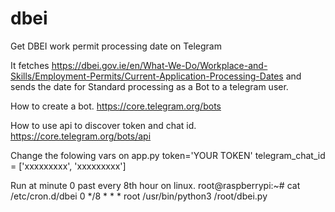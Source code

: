 # dbei
Get DBEI work permit processing date on Telegram

It fetches https://dbei.gov.ie/en/What-We-Do/Workplace-and-Skills/Employment-Permits/Current-Application-Processing-Dates and sends the date for Standard processing as a Bot to a telegram user.

How to create a bot.
https://core.telegram.org/bots

How to use api to discover token and chat id.
https://core.telegram.org/bots/api


Change the folowing vars on app.py
token='YOUR TOKEN'
telegram_chat_id = ['xxxxxxxxx', 'xxxxxxxxx']

Run at minute 0 past every 8th hour on linux.
root@raspberrypi:~# cat /etc/cron.d/dbei
0 */8 * * * root /usr/bin/python3 /root/dbei.py
